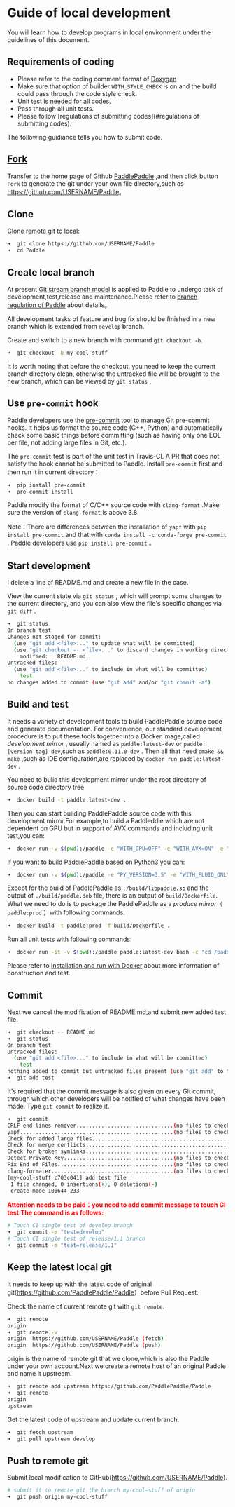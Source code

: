 # Guide of local development

You will learn how to develop programs in local environment under the guidelines of this document.

## Requirements of coding
- Please refer to the coding comment format of [Doxygen](http://www.stack.nl/~dimitri/doxygen/) 
- Make sure that option of builder `WITH_STYLE_CHECK` is on and the build could pass through the code style check.
- Unit test is needed for all codes.
- Pass through all unit tests.
- Please follow [regulations of submitting codes](#regulations of submitting codes).

The following guidiance tells you how to submit code.
## [Fork](https://help.github.com/articles/fork-a-repo/)

Transfer to the home page of Github [PaddlePaddle](https://github.com/PaddlePaddle/Paddle) ,and then click button `Fork`  to generate the git under your own file directory,such as <https://github.com/USERNAME/Paddle>。

## Clone

Clone remote git to local:

```bash
➜  git clone https://github.com/USERNAME/Paddle
➜  cd Paddle
```


## Create local branch

At present [Git stream branch model](http://nvie.com/posts/a-successful-git-branching-model/)  is applied to Paddle to undergo task of development,test,release and maintenance.Please refer to [branch regulation of Paddle](https://github.com/PaddlePaddle/Paddle/blob/develop/doc/design/releasing_process.md#paddle-分支规范) about details。

All development tasks of feature and bug fix should be finished in a new branch which is extended from `develop` branch.

Create and switch to a new branch with command `git checkout -b`.


```bash
➜  git checkout -b my-cool-stuff
```

It is worth noting that before the checkout, you need to keep the current branch directory clean, otherwise the untracked file will be brought to the new branch, which can be viewed by  `git status` .


## Use `pre-commit` hook

Paddle developers use the [pre-commit](http://pre-commit.com/) tool to manage Git pre-commit hooks. It helps us format the source code (C++, Python) and automatically check some basic things before committing (such as having only one EOL per file, not adding large files in Git, etc.).

The `pre-commit` test is part of the unit test in Travis-CI. A PR that does not satisfy the hook cannot be submitted to Paddle. Install `pre-commit` first and then run it in current directory：


```bash
➜  pip install pre-commit
➜  pre-commit install
```

Paddle modify the format of C/C++ source code with `clang-format` .Make sure the version of `clang-format` is above 3.8.

Note：There are differences between the installation of `yapf` with `pip install pre-commit` and that with `conda install -c conda-forge pre-commit` . Paddle developers use `pip install pre-commit` 。

## Start development

I delete a line of README.md and create a new file in the case.

View the current state via `git status` , which will prompt some changes to the current directory, and you can also view the file's specific changes via `git diff` .


```bash
➜  git status
On branch test
Changes not staged for commit:
  (use "git add <file>..." to update what will be committed)
  (use "git checkout -- <file>..." to discard changes in working directory)
	modified:   README.md
Untracked files:
  (use "git add <file>..." to include in what will be committed)
	test
no changes added to commit (use "git add" and/or "git commit -a")
```

## Build and test

It needs a variety of development tools to build PaddlePaddle source code and generate documentation. For convenience, our standard development procedure is to put these tools together into a Docker image,called  *development mirror* , usually named as `paddle:latest-dev` or `paddle:[version tag]-dev`,such as `paddle:0.11.0-dev` . Then all that need `cmake && make` ,such as IDE configuration,are replaced by `docker run paddle:latest-dev` .

You need to bulid this development mirror under the root directory of source code directory tree 

```bash
➜  docker build -t paddle:latest-dev .
```

Then you can start building PaddlePaddle source code with this development mirror.For example,to build a Paddleddle which are not dependent on GPU but in support of AVX commands and including unit test,you can:

```bash
➜  docker run -v $(pwd):/paddle -e "WITH_GPU=OFF" -e "WITH_AVX=ON" -e "WITH_TESTING=ON" paddle:latest-dev
```

If you want to build PaddlePaddle based on Python3,you can:

```bash
➜  docker run -v $(pwd):/paddle -e "PY_VERSION=3.5" -e "WITH_FLUID_ONLY=ON" -e "WITH_GPU=OFF" -e "WITH_AVX=ON" -e "WITH_TESTING=ON" paddle:latest-dev
```

Except for the build of PaddlePaddle as `./build/libpaddle.so` and the output of `./build/paddle.deb` file, there is an output of `build/Dockerfile`. What we need to do is to package the PaddlePaddle as a *produce mirror*（ `paddle:prod` ）with following commands.

```bash
➜  docker build -t paddle:prod -f build/Dockerfile .
```

Run all unit tests with following commands:

```bash
➜  docker run -it -v $(pwd):/paddle paddle:latest-dev bash -c "cd /paddle/build && ctest"
```

Please refer to [Installation and run with Docker](https://github.com/PaddlePaddle/Paddle/blob/develop/doc/v2/build_and_install/docker_install_cn.rst) about more information of construction and test.

## Commit

Next we cancel the modification of README.md,and submit new added test file.

```bash
➜  git checkout -- README.md
➜  git status
On branch test
Untracked files:
  (use "git add <file>..." to include in what will be committed)
	test
nothing added to commit but untracked files present (use "git add" to track)
➜  git add test
```

It's required that the commit message is also given on every Git commit, through which other developers will be notified of what changes have been made. Type `git commit` to realize it.

```bash
➜  git commit
CRLF end-lines remover...............................(no files to check)Skipped
yapf.................................................(no files to check)Skipped
Check for added large files..............................................Passed
Check for merge conflicts................................................Passed
Check for broken symlinks................................................Passed
Detect Private Key...................................(no files to check)Skipped
Fix End of Files.....................................(no files to check)Skipped
clang-formater.......................................(no files to check)Skipped
[my-cool-stuff c703c041] add test file
 1 file changed, 0 insertions(+), 0 deletions(-)
 create mode 100644 233
```

<b> <font color="red">Attention needs to be paid：you need to add commit message to touch CI test.The command is as follows:</font> </b>

```bash
# Touch CI single test of develop branch
➜  git commit -m "test=develop"
# Touch CI single test of release/1.1 branch
➜  git commit -m "test=release/1.1"
```

## Keep the latest local git

It needs to keep up with the latest code of original git(<https://github.com/PaddlePaddle/Paddle>）before Pull Request.

Check the name of current remote git with `git remote`.

```bash
➜  git remote
origin
➜  git remote -v
origin	https://github.com/USERNAME/Paddle (fetch)
origin	https://github.com/USERNAME/Paddle (push)
```

origin is the name of remote git that we clone,which is also the Paddle under your own account.Next we create a remote host of an original Paddle and name it upstream.

```bash
➜  git remote add upstream https://github.com/PaddlePaddle/Paddle
➜  git remote
origin
upstream
```

Get the latest code of upstream and update current branch.

```bash
➜  git fetch upstream
➜  git pull upstream develop
```

## Push to remote git

Submit local modification to GitHub(https://github.com/USERNAME/Paddle).

```bash
# submit it to remote git the branch my-cool-stuff of origin
➜  git push origin my-cool-stuff
```
